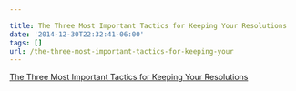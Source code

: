 ```yaml
---

title: The Three Most Important Tactics for Keeping Your Resolutions
date: '2014-12-30T22:32:41-06:00'
tags: []
url: /the-three-most-important-tactics-for-keeping-your
---
```

<a href="http://greatergood.berkeley.edu/article/item/the_three_most_important_tactics_for_keeping_your_resolutions">The Three Most Important Tactics for Keeping Your Resolutions</a><br/>
